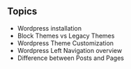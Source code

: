 ## Topics

- Wordpress installation
- Block Themes vs Legacy Themes
- Wordpress Theme Customization
- Wordpress Left Navigation overview
- Difference between Posts and Pages
